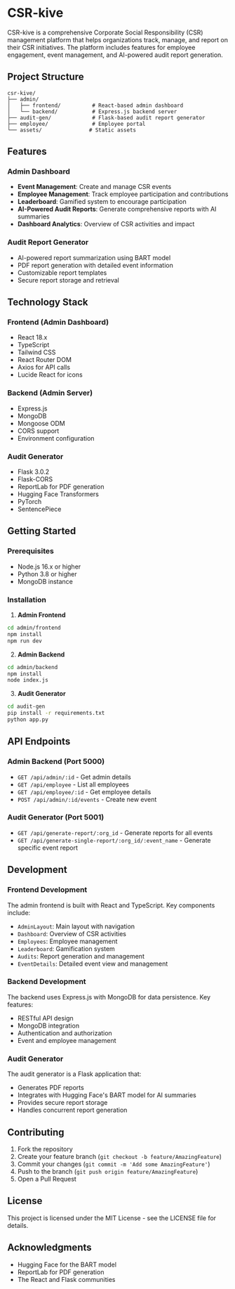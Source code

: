 # CSR-kive

CSR-kive is a comprehensive Corporate Social Responsibility (CSR) management platform that helps organizations track, manage, and report on their CSR initiatives. The platform includes features for employee engagement, event management, and AI-powered audit report generation.

## Project Structure

```
csr-kive/
├── admin/
│   ├── frontend/          # React-based admin dashboard
│   └── backend/           # Express.js backend server
├── audit-gen/             # Flask-based audit report generator
├── employee/              # Employee portal
└── assets/               # Static assets
```

## Features

### Admin Dashboard
- **Event Management**: Create and manage CSR events
- **Employee Management**: Track employee participation and contributions
- **Leaderboard**: Gamified system to encourage participation
- **AI-Powered Audit Reports**: Generate comprehensive reports with AI summaries
- **Dashboard Analytics**: Overview of CSR activities and impact

### Audit Report Generator
- AI-powered report summarization using BART model
- PDF report generation with detailed event information
- Customizable report templates
- Secure report storage and retrieval

## Technology Stack

### Frontend (Admin Dashboard)
- React 18.x
- TypeScript
- Tailwind CSS
- React Router DOM
- Axios for API calls
- Lucide React for icons

### Backend (Admin Server)
- Express.js
- MongoDB
- Mongoose ODM
- CORS support
- Environment configuration

### Audit Generator
- Flask 3.0.2
- Flask-CORS
- ReportLab for PDF generation
- Hugging Face Transformers
- PyTorch
- SentencePiece

## Getting Started

### Prerequisites
- Node.js 16.x or higher
- Python 3.8 or higher
- MongoDB instance

### Installation

1. **Admin Frontend**
```bash
cd admin/frontend
npm install
npm run dev
```

2. **Admin Backend**
```bash
cd admin/backend
npm install
node index.js
```

3. **Audit Generator**
```bash
cd audit-gen
pip install -r requirements.txt
python app.py
```

## API Endpoints

### Admin Backend (Port 5000)
- `GET /api/admin/:id` - Get admin details
- `GET /api/employee` - List all employees
- `GET /api/employee/:id` - Get employee details
- `POST /api/admin/:id/events` - Create new event

### Audit Generator (Port 5001)
- `GET /api/generate-report/:org_id` - Generate reports for all events
- `GET /api/generate-single-report/:org_id/:event_name` - Generate specific event report

## Development

### Frontend Development
The admin frontend is built with React and TypeScript. Key components include:
- `AdminLayout`: Main layout with navigation
- `Dashboard`: Overview of CSR activities
- `Employees`: Employee management
- `Leaderboard`: Gamification system
- `Audits`: Report generation and management
- `EventDetails`: Detailed event view and management

### Backend Development
The backend uses Express.js with MongoDB for data persistence. Key features:
- RESTful API design
- MongoDB integration
- Authentication and authorization
- Event and employee management

### Audit Generator
The audit generator is a Flask application that:
- Generates PDF reports
- Integrates with Hugging Face's BART model for AI summaries
- Provides secure report storage
- Handles concurrent report generation

## Contributing

1. Fork the repository
2. Create your feature branch (`git checkout -b feature/AmazingFeature`)
3. Commit your changes (`git commit -m 'Add some AmazingFeature'`)
4. Push to the branch (`git push origin feature/AmazingFeature`)
5. Open a Pull Request

## License

This project is licensed under the MIT License - see the LICENSE file for details.

## Acknowledgments

- Hugging Face for the BART model
- ReportLab for PDF generation
- The React and Flask communities 